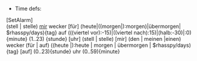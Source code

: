 + Time defs:

[SetAlarm]   
(stell | stelle) [mir](den|einen|meinen) wecker [für] (heute|((morgen|):morgen)|übermorgen| $rhasspy/days){tag} auf (((viertel vor):-15)|((viertel nach):15)|(halb:-30)|:0){minute} (1..23) {stunde} [uhr]
(stell | stelle) [mir] (den | meinen |einen) wecker (für | auf) ((heute |):heute | morgen | übermorgen | $rhasspy/days){tag} [auf] (0..23){stunde} uhr (0..59){minute}

